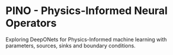 # PINO - Physics-Informed Neural Operators
Exploring DeepONets for Physics-Informed machine learning with parameters, sources, sinks and boundary conditions.
